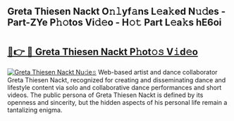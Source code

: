 ## Greta Thiesen Nackt O𝚗𝚕yf𝚊ns L𝚎a𝚔ed N𝚞𝚍es - Part-ZYe P𝚑𝚘tos Vi𝚍𝚎o - H𝚘𝚝 Part L𝚎a𝚔s hE6oi

# <h2><a href="http://kf2o21.oniu.top/?m=Greta+Thiesen+Nackt">🔗👉 🔴 Greta Thiesen Nackt P𝚑ot𝚘𝚜 V𝚒d𝚎o</a></h2>

[![Greta Thiesen Nackt Nu𝚍e𝚜](https://i.imgur.com/0qMVB7G.gif)](http://kf2o21.oniu.top/?m=Greta+Thiesen+Nackt)
Web-based artist and dance collaborator Greta Thiesen Nackt, recognized for creating and disseminating dance and lifestyle content via solo and collaborative dance performances and short videos. The public persona of Greta Thiesen Nackt is defined by its openness and sincerity, but the hidden aspects of his personal life remain a tantalizing enigma.  
